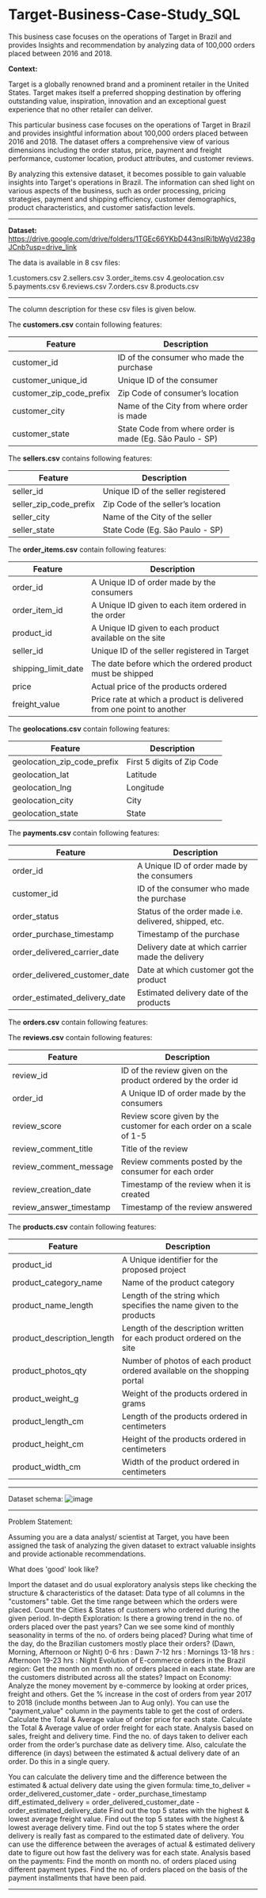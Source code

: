 # Target-Business-Case-Study_SQL

This business case focuses on the operations of Target in Brazil and provides Insights and recommendation by analyzing data of 100,000 orders placed between 2016 and 2018.


**Context:**

Target is a globally renowned brand and a prominent retailer in the United States. Target makes itself a preferred shopping destination by offering outstanding value, inspiration, innovation and an exceptional guest experience that no other retailer can deliver.

This particular business case focuses on the operations of Target in Brazil and provides insightful information about 100,000 orders placed between 2016 and 2018. The dataset offers a comprehensive view of various dimensions including the order status, price, payment and freight performance, customer location, product attributes, and customer reviews.

By analyzing this extensive dataset, it becomes possible to gain valuable insights into Target's operations in Brazil. The information can shed light on various aspects of the business, such as order processing, pricing strategies, payment and shipping efficiency, customer demographics, product characteristics, and customer satisfaction levels.

___________________________________________________________________________________________________________

**Dataset:** https://drive.google.com/drive/folders/1TGEc66YKbD443nslRi1bWgVd238gJCnb?usp=drive_link

The data is available in 8 csv files:

1.customers.csv
2.sellers.csv
3.order_items.csv
4.geolocation.csv
5.payments.csv
6.reviews.csv
7.orders.csv
8.products.csv
___________________________________________________________________________________________________________

The column description for these csv files is given below.

The **customers.csv** contain following features:

| **Feature**                     | **Description**                                                   |
|----------------------------------|-------------------------------------------------------------------|
| customer_id                     | ID of the consumer who made the purchase                         |
| customer_unique_id              | Unique ID of the consumer                                         |
| customer_zip_code_prefix        | Zip Code of consumer’s location                                   |
| customer_city                   | Name of the City from where order is made                         |
| customer_state                  | State Code from where order is made (Eg. São Paulo - SP)         |

The **sellers.csv** contains following features:

| **Feature**                     | **Description**                                                   |
|----------------------------------|-------------------------------------------------------------------|
| seller_id                       | Unique ID of the seller registered                                |
| seller_zip_code_prefix          | Zip Code of the seller’s location                                 |
| seller_city                      | Name of the City of the seller                                    |
| seller_state                     | State Code (Eg. São Paulo - SP)                                   |

The **order_items.csv** contain following features:

| **Feature**                     | **Description**                                                   |
|----------------------------------|-------------------------------------------------------------------|
| order_id                        | A Unique ID of order made by the consumers                        |
| order_item_id                   | A Unique ID given to each item ordered in the order               |
| product_id                      | A Unique ID given to each product available on the site           |
| seller_id                       | Unique ID of the seller registered in Target                      |
| shipping_limit_date             | The date before which the ordered product must be shipped         |
| price                           | Actual price of the products ordered                              |
| freight_value                   | Price rate at which a product is delivered from one point to another|


The **geolocations.csv** contain following features:

| **Feature**                     | **Description**                                                   |
|----------------------------------|-------------------------------------------------------------------|
| geolocation_zip_code_prefix     | First 5 digits of Zip Code                                        |
| geolocation_lat                  | Latitude                                                          |
| geolocation_lng                  | Longitude                                                         |
| geolocation_city                 | City                                                              |
| geolocation_state                | State                                                             |

The **payments.csv** contain following features:

| **Feature**                     | **Description**                                                   |
|----------------------------------|-------------------------------------------------------------------|
| order_id                        | A Unique ID of order made by the consumers                        |
| customer_id                     | ID of the consumer who made the purchase                         |
| order_status                    | Status of the order made i.e. delivered, shipped, etc.            |
| order_purchase_timestamp        | Timestamp of the purchase                                         |
| order_delivered_carrier_date    | Delivery date at which carrier made the delivery                  |
| order_delivered_customer_date   | Date at which customer got the product                            |
| order_estimated_delivery_date   | Estimated delivery date of the products                           |

The **orders.csv** contain following features:


The **reviews.csv** contain following features:

| **Feature**                     | **Description**                                                   |
|----------------------------------|-------------------------------------------------------------------|
| review_id                       | ID of the review given on the product ordered by the order id     |
| order_id                        | A Unique ID of order made by the consumers                        |
| review_score                    | Review score given by the customer for each order on a scale of 1-5|
| review_comment_title            | Title of the review                                               |
| review_comment_message          | Review comments posted by the consumer for each order            |
| review_creation_date            | Timestamp of the review when it is created                        |
| review_answer_timestamp         | Timestamp of the review answered                                  |


The **products.csv** contain following features:

| **Feature**                     | **Description**                                                   |
|----------------------------------|-------------------------------------------------------------------|
| product_id                      | A Unique identifier for the proposed project                      |
| product_category_name            | Name of the product category                                      |
| product_name_length             | Length of the string which specifies the name given to the products|
| product_description_length      | Length of the description written for each product ordered on the site |
| product_photos_qty              | Number of photos of each product ordered available on the shopping portal |
| product_weight_g                | Weight of the products ordered in grams                           |
| product_length_cm               | Length of the products ordered in centimeters                     |
| product_height_cm               | Height of the products ordered in centimeters                     |
| product_width_cm                | Width of the product ordered in centimeters                       |

___________________________________________________________________________________________________________

Dataset schema:
![image](https://github.com/user-attachments/assets/1312ab05-636c-4d02-aae6-d7edb5683671)

___________________________________________________________________________________________________________

Problem Statement:

Assuming you are a data analyst/ scientist at Target, you have been assigned the task of analyzing the given dataset to extract valuable insights and provide actionable recommendations.

What does 'good' look like?

Import the dataset and do usual exploratory analysis steps like checking the structure & characteristics of the dataset:
Data type of all columns in the "customers" table.
Get the time range between which the orders were placed.
Count the Cities & States of customers who ordered during the given period.
In-depth Exploration:
Is there a growing trend in the no. of orders placed over the past years?
Can we see some kind of monthly seasonality in terms of the no. of orders being placed?
During what time of the day, do the Brazilian customers mostly place their orders? (Dawn, Morning, Afternoon or Night)
0-6 hrs : Dawn
7-12 hrs : Mornings
13-18 hrs : Afternoon
19-23 hrs : Night
Evolution of E-commerce orders in the Brazil region:
Get the month on month no. of orders placed in each state.
How are the customers distributed across all the states?
Impact on Economy: Analyze the money movement by e-commerce by looking at order prices, freight and others.
Get the % increase in the cost of orders from year 2017 to 2018 (include months between Jan to Aug only).
You can use the "payment_value" column in the payments table to get the cost of orders.
Calculate the Total & Average value of order price for each state.
Calculate the Total & Average value of order freight for each state.
Analysis based on sales, freight and delivery time.
Find the no. of days taken to deliver each order from the order’s purchase date as delivery time.
Also, calculate the difference (in days) between the estimated & actual delivery date of an order.
Do this in a single query.

You can calculate the delivery time and the difference between the estimated & actual delivery date using the given formula:
time_to_deliver = order_delivered_customer_date - order_purchase_timestamp
diff_estimated_delivery = order_delivered_customer_date - order_estimated_delivery_date
Find out the top 5 states with the highest & lowest average freight value.
Find out the top 5 states with the highest & lowest average delivery time.
Find out the top 5 states where the order delivery is really fast as compared to the estimated date of delivery.
You can use the difference between the averages of actual & estimated delivery date to figure out how fast the delivery was for each state.
Analysis based on the payments:
Find the month on month no. of orders placed using different payment types.
Find the no. of orders placed on the basis of the payment installments that have been paid.
___________________________________________________________________________________________________________
